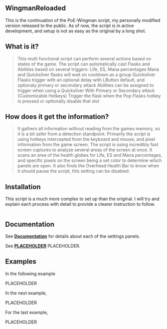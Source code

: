 ## WingmanReloaded

This is the continuation of the PoE-Wingman script, my personally modified version released to the public. As of now, the script is in active development, and setup is not as easy as the original by a long shot.


## What is it?

> This multi functional script can perform several actions based on states of the game. 
The script can automatically cast Flasks and Abilities based on several triggers: 
    Life, ES, Mana percentages
    Mana and Quicksilver flasks will wait on cooldown as a group
    Quicksilver Flasks trigger with an optional delay with LButton default, and optionaly primary or secondary attack
    Abilities can be assigned to trigger when using a Quicksilver
    With Primary or Secondary attack (Customizable Hotkeys)
    Trigger the flask when the Pop Flasks hotkey is pressed or optionally disable that slot


## How does it get the information?

> It gathers all information without reading from the games memory, so it is a bit safer from a detection standpoint. Primarily the script is using hotkeys intercepted from the keyboard and mouse, and pixel information from the game screen. The script is using incredibly fast screen captures to analyze several areas of the screen at once. It scans an area of the health globes for Life, ES and Mana percentages, and specific pixels on the screen being a set color to determine which panels are open. It also finds the Overhead Health Bar to know when it should pause the script, this setting can be disabled.


## Installation

This script is a much more complex to set up than the original.
I will try and explain each process with detail to provide a clearer instruction to follow.



```code
```


## Documentation

See [**Documentation**](/documentation) for details about each of the settings panels.

See [**PLACEHOLDER**](/PLACEHOLDER) PLACEHOLDER.


## Examples

In the following example

PLACEHOLDER

In the next example, 

PLACEHOLDER

For the last example, 

PLACEHOLDER